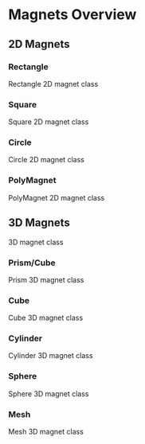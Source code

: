 # Magnets Overview

## 2D Magnets



### Rectangle

Rectangle 2D magnet class

### Square

Square 2D magnet class

### Circle

Circle 2D magnet class

### PolyMagnet

PolyMagnet 2D magnet class

## 3D Magnets

3D magnet class

### Prism/Cube

Prism 3D magnet class

### Cube

Cube 3D magnet class

### Cylinder

Cylinder 3D magnet class

### Sphere

Sphere 3D magnet class

### Mesh

Mesh 3D magnet class
